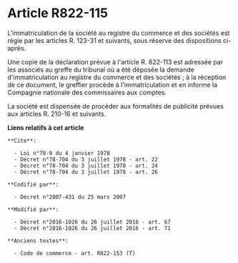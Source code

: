 # Article R822-115

L'immatriculation de la société au registre du commerce et des sociétés est régie par les articles R. 123-31 et suivants,
sous réserve des dispositions ci-après. 

Une copie de la déclaration prévue à l'article R. 822-113 est adressée par les associés au greffe du tribunal où a été
déposée la demande d'immatriculation au registre du commerce et des sociétés ; à la réception de ce document, le greffier
procède à l'immatriculation et en informe la Compagnie nationale des commissaires aux comptes. 

La société est dispensée de procéder aux formalités de publicité prévues aux articles R. 210-16 et suivants.

**Liens relatifs à cet article**

	**Cite**:

	  - Loi n°78-9 du 4 janvier 1978
	  - Décret n°78-704 du 3 juillet 1978 - art. 22
	  - Décret n°78-704 du 3 juillet 1978 - art. 24
	  - Décret n°78-704 du 3 juillet 1978 - art. 26

	**Codifié par**:

	  - Décret n°2007-431 du 25 mars 2007

	**Modifié par**:

	  - Décret n°2016-1026 du 26 juillet 2016 - art. 67
	  - Décret n°2016-1026 du 26 juillet 2016 - art. 71

	**Anciens textes**:

	  - Code de commerce - art. R822-153 (T)
